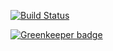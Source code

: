 [![Build Status](https://travis-ci.org/ginpei/wapcon-docker.svg?branch=master)](https://travis-ci.org/ginpei/wapcon-docker)


[![Greenkeeper badge](https://badges.greenkeeper.io/ginpei/wapcon-docker.svg)](https://greenkeeper.io/)
